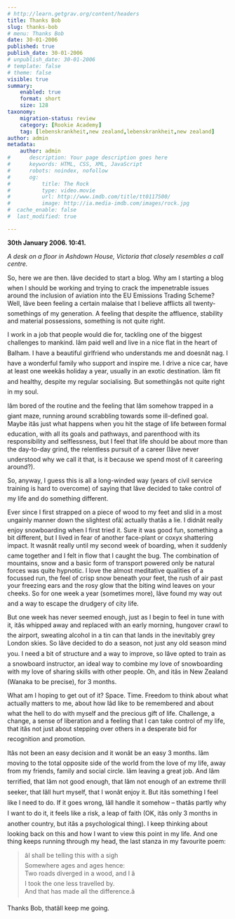 ```yaml
---
# http://learn.getgrav.org/content/headers
title: Thanks Bob
slug: thanks-bob
# menu: Thanks Bob
date: 30-01-2006
published: true
publish_date: 30-01-2006
# unpublish_date: 30-01-2006
# template: false
# theme: false
visible: true
summary:
    enabled: true
    format: short
    size: 128
taxonomy:
    migration-status: review
    category: [Rookie Academy]
    tag: [lebenskrankheit,new zealand,lebenskrankheit,new zealand]
author: admin
metadata:
    author: admin
#      description: Your page description goes here
#      keywords: HTML, CSS, XML, JavaScript
#      robots: noindex, nofollow
#      og:
#          title: The Rock
#          type: video.movie
#          url: http://www.imdb.com/title/tt0117500/
#          image: http://ia.media-imdb.com/images/rock.jpg
#  cache_enable: false
#  last_modified: true

---
```


**30th January 2006. 10:41.**

*A desk on a floor in Ashdown House, Victoria that closely resembles a call centre.*

So, here we are then. Iâ&#128;&#153;ve decided to start a blog. Why am I starting a blog when I should be working and trying to crack the impenetrable issues around the inclusion of aviation into the EU Emissions Trading Scheme? Well, Iâ&#128;&#153;ve been feeling a certain malaise that I believe afflicts all twenty-somethings of my generation. A feeling that despite the affluence, stability and material possessions, something is not quite right.

I work in a job that people would die for, tackling one of the biggest challenges to mankind. Iâ&#128;&#153;m paid well and live in a nice flat in the heart of Balham. I have a beautiful girlfriend who understands me and doesnâ&#128;&#153;t nag. I have a wonderful family who support and inspire me. I drive a nice car, have at least one weekâ&#128;&#153;s holiday a year, usually in an exotic destination. Iâ&#128;&#153;m fit and healthy, despite my regular socialising. But somethingâ&#128;&#153;s not quite right in my soul.

Iâ&#128;&#153;m bored of the routine and the feeling that Iâ&#128;&#153;m somehow trapped in a giant maze, running around scrabbling towards some ill-defined goal. Maybe itâ&#128;&#153;s just what happens when you hit the stage of life between formal education, with all its goals and pathways, and parenthood with its responsibility and selflessness, but I feel that life should be about more than the day-to-day grind, the relentless pursuit of a career (Iâ&#128;&#153;ve never understood why we call it that, is it because we spend most of it careering around?).

So, anyway, I guess this is all a long-winded way (years of civil service training is hard to overcome) of saying that Iâ&#128;&#153;ve decided to take control of my life and do something different.

Ever since I first strapped on a piece of wood to my feet and slid in a most ungainly manner down the slightest ofâ&#128;¦ actually thatâ&#128;&#153;s a lie. I didnâ&#128;&#153;t really enjoy snowboarding when I first tried it. Sure it was good fun, something a bit different, but I lived in fear of another face-plant or coxyx shattering impact. It wasnâ&#128;&#153;t really until my second week of boarding, when it suddenly came together and I felt in flow that I caught the bug. The combination of mountains, snow and a basic form of transport powered only be natural forces was quite hypnotic. I love the almost meditative qualities of a focussed run, the feel of crisp snow beneath your feet, the rush of air past your freezing ears and the rosy glow that the biting wind leaves on your cheeks. So for one week a year (sometimes more), Iâ&#128;&#153;ve found my way out and a way to escape the drudgery of city life.

But one week has never seemed enough, just as I begin to feel in tune with it, itâ&#128;&#153;s whipped away and replaced with an early morning, hungover crawl to the airport, sweating alcohol in a tin can that lands in the inevitably grey London skies. So Iâ&#128;&#153;ve decided to do a season, not just any old season mind you. I need a bit of structure and a way to improve, so Iâ&#128;&#153;ve opted to train as a snowboard instructor, an ideal way to combine my love of snowboarding with my love of sharing skills with other people. Oh, and itâ&#128;&#153;s in New Zealand (Wanaka to be precise), for 3 months.

What am I hoping to get out of it? Space. Time. Freedom to think about what actually matters to me, about how Iâ&#128;&#153;d like to be remembered and about what the hell to do with myself and the precious gift of life. Challenge, a change, a sense of liberation and a feeling that I can take control of my life, that itâ&#128;&#153;s not just about stepping over others in a desperate bid for recognition and promotion.

Itâ&#128;&#153;s not been an easy decision and it wonâ&#128;&#153;t be an easy 3 months. Iâ&#128;&#153;m moving to the total opposite side of the world from the love of my life, away from my friends, family and social circle. Iâ&#128;&#153;m leaving a great job. And Iâ&#128;&#153;m terrified, that Iâ&#128;&#153;m not good enough, that Iâ&#128;&#153;m not enough of an extreme thrill seeker, that Iâ&#128;&#153;ll hurt myself, that I wonâ&#128;&#153;t enjoy it. But itâ&#128;&#153;s something I feel like I need to do. If it goes wrong, Iâ&#128;&#153;ll handle it somehow – thatâ&#128;&#153;s partly why I want to do it, it feels like a risk, a leap of faith (OK, itâ&#128;&#153;s only 3 months in another country, but itâ&#128;&#153;s a psychological thing). I keep thinking about looking back on this and how I want to view this point in my life. And one thing keeps running through my head, the last stanza in my favourite poem:

> â&#128;&#156;I shall be telling this with a sigh  
>  Somewhere ages and ages hence:  
>  Two roads diverged in a wood, and I â&#128;&#147;  
>  I took the one less travelled by.  
>  And that has made all the difference.â&#128;&#157;

Thanks Bob, thatâ&#128;&#153;ll keep me going.